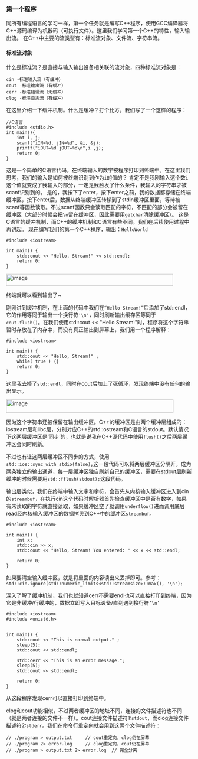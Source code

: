 ### 第一个程序
同所有编程语言的学习一样，第一个任务就是编写C++程序，使用GCC编译器将C++源码编译为机器码（可执行文件）。这里我们学习第一个C++的特性，输入输出流。
在C++中主要的流类型有：标准流对象、文件流、字符串流。
#### 标准流对象
什么是标准流？是直接与输入输出设备相关联的流对象，四种标准流对象是：
```
cin -标准输入流（有缓冲）
cout -标准输出流（有缓冲）
cerr -标准错误流（无缓冲）
clog -标准日志流（有缓冲）
```
在这里介绍一下缓冲机制。什么是缓冲？打个比方，我们写了一个这样的程序：
```
//C语言
#include <stdio.h>
int main(){
	int i, j;
	scanf("iIN=%d, jIN=%d", &i, &j);
	printf("iOUT=%d jOUT=%d\n",i ,j);
	return 0;
}
```
这是一个简单的C语言代码，在终端输入的数字被程序打印到终端中。在这里我们思考，我们的输入是如何被终端识别到作为`i`的值的？
肯定不是我刚输入这个数`i`这个值就变成了我输入的部分，一定是我触发了什么条件，我输入的字符串才被scanf识别到的。
是的，我按下了enter，按下enter之前，我的数据都存储在终端缓冲区，按下enter后，数据从终端缓冲区转移到了stdin缓冲区里面，等待被scanf等函数读取。不过scanf函数只会读取匹配的字符，不匹配的部分会被留在缓冲区（大部分时候会把`\n`留在缓冲区，因此需要用`getchar`清除缓冲区）。
这是C语言的缓冲机制，而C++的缓冲机制和C语言有些不同。我们在后续使用过程中再讲起。
现在编写我们的第一个C++程序，输出：`HelloWorld`
```
#include <iostream>

int main() {
    std::cout << "Hello, Stream!" << std::endl;
    return 0;
}
```
<img width="453" height="32" alt="image" src="https://github.com/user-attachments/assets/a87d8798-c3d2-4ff7-94a9-a9d1c6c75f45" />

终端就可以看到输出了~

刚刚讲到缓冲机制，在上面的代码中我们在`“Hello Stream!”`后添加了std::endl，它的作用等同于输出一个换行符`'\n'`，同时刷新输出缓存区等同于`cout.flush()`。在我们使用std::cout << "Hello Stream!"时，程序将这个字符串暂时存放在了内存中，而没有真正输出到屏幕上，我们用一个程序解释：

```
#include <iostream>

int main() {
    std::cout << "Hello, Stream!" ;
    while( true ) {}    
    return 0;
}
```

这里我去掉了`std::endl`，同时在cout后加上了死循环，发现终端中没有任何的输出显示。

<img width="454" height="36" alt="image" src="https://github.com/user-attachments/assets/602b4336-3f97-4af4-8997-273ced6758d8" />

因为这个字符串还被保留在输出缓冲区。C++的缓冲区是由两个缓冲层组成的：iostream层和libc层，分别对应C++的std::ostream和C语言的stdout。默认情况下这两层缓冲区是‘同步’的，也就是说我在C++源代码中使用`flush()`之后两层缓冲区会同时刷新。

不过也有让这两层缓冲区不同步的方式，使用`std::ios::sync_with_stdio(false);`这一段代码可以将两层缓冲区分隔开，成为两条独立的输出通道，每一层缓冲区独自刷新自己的缓冲区，需要在stdout层刷新缓冲的时候需要用`std::fflush(stdout);`这段代码。

输出层类似，我们在终端中输入文字和字符，会首先从内核输入缓冲区进入到cin的`streambuf`，在执行cin这个代码时解析器首先检查缓冲区中是否有数字，如果有未读取的字符就直接读取，如果缓冲区空了就调用`underflow()`进而调用底层read经内核输入缓冲区的数据拷贝到C++中的缓冲区`streambuf`。

```
#include <iostream>

int main() {
    int x;
    std::cin >> x;
    std::cout << "Hello, Stream! You entered: " << x << std::endl;
    
    return 0;
}
```

如果要清空输入缓冲区，就是将里面的内容读出来丢掉即可。参考：`std::cin.ignore(std::numeric_limits<std::streamsize>::max(), '\n');`

深入了解了缓冲机制，我们也就知道cerr不需要endl也可以直接打印到终端，因为它是非缓冲/行缓冲的，数据立即写入目标设备/直到遇到换行符​ `‘\n’`

```
#include <iostream>
#include <unistd.h>


int main() {
    std::cout << "This is normal output." ;
    sleep(5);
    std::cout << std::endl;

    std::cerr << "This is an error message.";
    sleep(5);
    std::cout << std::endl;

    return 0;
}
```

从这段程序发现cerr可以直接打印到终端中。

clog和cout功能相似，不过两者缓冲区的地址不同，连接的文件描述符也不同（就是两者连接的文件不一样）。cout连接文件描述符1:`stdout`，而clog连接文件描述符2:`stderr`。我们在命令行重定向就会用到这两个文件描述符：

```
// ./program > output.txt     // cout重定向，clog仍在屏幕
// ./program 2> error.log     // clog重定向，cout仍在屏幕
// ./program > output.txt 2> error.log  // 完全分离
```

